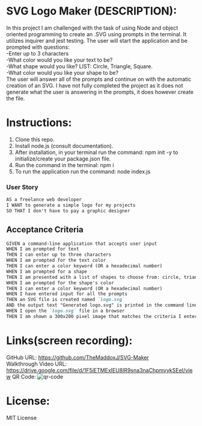 # SVG Logo Maker (DESCRIPTION):

In this project I am challenged with the task of using Node and object oriented programming to create an .SVG using prompts in the terminal.
It utilizes inquirer and jest testing.
The user will start the application and be prompted with questions: <br> 
-Enter up to 3 characters<br>
-What color would you like your text to be?<br>
-What shape would you like? LIST: Circle, Triangle, Square.<br>
-What color would you like your shape to be?<br>
The user will answer all of the prompts and continue on with the automatic creation of an SVG.
I have not fully completed the project as it does not generate what the user is answering in the prompts, it does however create the file.

# Instructions:<br>

1. Clone this repo.<br>
2. Install node.js (consult documentation).<br>
3. After installation, in your terminal run the command: npm init -y to initialize/create your package.json file.<br>
4. Run the command in the terminal: npm i<br>
5. To run the application run the command: node index.js


### User Story

```md
AS a freelance web developer
I WANT to generate a simple logo for my projects
SO THAT I don't have to pay a graphic designer
```

## Acceptance Criteria

```md
GIVEN a command-line application that accepts user input
WHEN I am prompted for text
THEN I can enter up to three characters
WHEN I am prompted for the text color
THEN I can enter a color keyword (OR a hexadecimal number)
WHEN I am prompted for a shape
THEN I am presented with a list of shapes to choose from: circle, triangle, and square
WHEN I am prompted for the shape's color
THEN I can enter a color keyword (OR a hexadecimal number)
WHEN I have entered input for all the prompts
THEN an SVG file is created named `logo.svg`
AND the output text "Generated logo.svg" is printed in the command line
WHEN I open the `logo.svg` file in a browser
THEN I am shown a 300x200 pixel image that matches the criteria I entered
```


# Links(screen recording):<br>
GitHub URL: https://github.com/TheMaddoxJ/SVG-Maker <br>
Walkthrough Video URL: https://drive.google.com/file/d/1F5iETMExIEU8lR9sna3naChpmyykSEeI/view
QR Code: ![qr-code](https://user-images.githubusercontent.com/123782105/235561024-763b468a-4ba3-4b52-8748-87d8d866c1f3.png)



# License:<br>
MIT License
